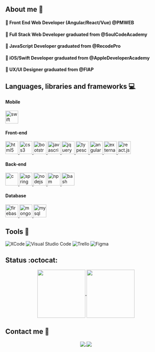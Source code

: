 ## About me :rainbow:

#### :small_orange_diamond: Front End Web Developer (Angular/React/Vue) @PMWEB 
#### :small_orange_diamond: Full Stack Web Developer graduated from @SoulCodeAcademy
#### :small_orange_diamond: JavaScript Developer graduated from @RecodePro
#### :small_orange_diamond: iOS/Swift Developer graduated from @AppleDeveloperAcademy
#### :small_orange_diamond: UX/UI Designer graduated from @FIAP

## Languages, libraries and frameworks :computer: 

#### Mobile
<img src="https://www.vectorlogo.zone/logos/swift/swift-icon.svg" alt="swift" title="SWIFT" width="40" height="40"/>

#### Front-end
<a href="https://developer.mozilla.org/pt-BR/docs/Web/HTML">
    <img src="https://cdn.jsdelivr.net/gh/devicons/devicon/icons/html5/html5-plain.svg" alt="html5" width="40"
        height="40" title="html5" />
</a>
<a href="https://developer.mozilla.org/pt-BR/docs/Web/CSS">
    <img src="https://cdn.jsdelivr.net/gh/devicons/devicon/icons/css3/css3-plain.svg" alt="css3" width="40"
        height="40" title="css3" />
</a>
<a href="https://getbootstrap.com/">
    <img src="https://cdn.jsdelivr.net/gh/devicons/devicon/icons/bootstrap/bootstrap-original.svg" alt="bootstrap"
        width="40" height="40" title="bootstrap" />
</a>
<a href="https://developer.mozilla.org/en-US/docs/Web/JavaScript">
    <img src="https://cdn.jsdelivr.net/gh/devicons/devicon/icons/javascript/javascript-original.svg" alt="javascript"
        width="40" height="40" title="javascript" />
</a>
<a href="https://jquery.com/">
    <img src="https://cdn.jsdelivr.net/gh/devicons/devicon/icons/jquery/jquery-plain-wordmark.svg" alt="jquery"
        width="40" height="40" title="jquery" />
</a>
<a href="https://www.typescriptlang.org/">
    <img src="https://cdn.jsdelivr.net/gh/devicons/devicon/icons/typescript/typescript-original.svg" alt="typescript"
        width="40" height="40" title="typescript" />
</a>
<a href="https://angular.io/">
    <img src="https://cdn.jsdelivr.net/gh/devicons/devicon/icons/angularjs/angularjs-original.svg" alt="angular"
        width="40" height="40" title="angular" />
</a>
<a href="https://vuejs.org/">
    <img width="40" height="40" title="vue.js" src="https://img.icons8.com/external-tal-revivo-shadow-tal-revivo/40/external-vuejs-an-open-source-javascript-framework-for-building-user-interfaces-and-single-page-applications-logo-shadow-tal-revivo.png" alt="external-vuejs-an-open-source-javascript-framework-for-building-user-interfaces-and-single-page-applications-logo-shadow-tal-revivo"/>
</a>
<a href="https://react.dev/">
    <img width="40" height="40" title="react.js" src="https://upload.wikimedia.org/wikipedia/commons/thumb/a/a7/React-icon.svg/800px-React-icon.svg.png"/>
</a>


#### Back-end

<a href="https://devdocs.io/c/">
    <img src="https://cdn.jsdelivr.net/gh/devicons/devicon/icons/c/c-line.svg" alt="c" width="40"
        height="40" title="c" />
</a>

<a href="https://spring.io/">
    <img src="https://cdn.jsdelivr.net/gh/devicons/devicon/icons/spring/spring-original.svg" alt="spring" width="40"
        height="40" title="spring" />
</a>
<a href="https://nodejs.org">
    <img src="https://cdn.jsdelivr.net/gh/devicons/devicon/icons/nodejs/nodejs-original.svg" alt="nodejs" width="40"
        height="40" title="nodejs" />
</a>
<a href="https://www.npmjs.com/">
    <img src="https://cdn.jsdelivr.net/gh/devicons/devicon/icons/npm/npm-original-wordmark.svg" alt="npm" width="40"
        height="40" title="npm" />
</a>
<a href="https://devdocs.io/bash/">
    <img src="https://cdn.jsdelivr.net/gh/devicons/devicon/icons/bash/bash-original.svg" alt="bash" width="40"
        height="40" title="bash" />
</a>

#### Database
<a href="https://firebase.google.com/">
    <img src="https://cdn.jsdelivr.net/gh/devicons/devicon/icons/firebase/firebase-plain.svg" alt="firebase" width="40"
        height="40" title="firebase" />
</a>
<a href="https://www.mongodb.com/">
    <img src="https://cdn.jsdelivr.net/gh/devicons/devicon/icons/mongodb/mongodb-original-wordmark.svg" alt="mongodb"
        width="40" height="40" title="mongodb" />
</a>
<a href="https://www.mysql.com/">
    <img src="https://cdn.jsdelivr.net/gh/devicons/devicon/icons/mysql/mysql-original-wordmark.svg" alt="mysql"
        width="40" height="40" title="mysql" />
</a>
</p>

## Tools :wrench:

![XCode](https://img.shields.io/badge/-X%20Code-333333?style=flat&logo=X-code&logoColor=007ACC)
![Visual Studio
Code](https://img.shields.io/badge/-Visual%20Studio%20Code-333333?style=flat&logo=visual-studio-code&logoColor=007ACC)
![Trello](https://img.shields.io/badge/-Trello-333333?style=flat&logo=trello&logoColor=007ACC)
![Figma](https://img.shields.io/badge/-Figma-333333?style=flat&logo=figma&logoColor=007ACC)

## Status :octocat:

<p align="center">
    <a href="https://github.com/altgsp">
        <img align="center" height="150em"
            src="https://github-readme-stats.vercel.app/api?username=altgsp&show_icons=true&include_all_commits=true&count_private=true&theme=onedark" />
    </a>
    <a href="https://github.com/altgsp">
        <img align="center" height="150em"
            src="https://github-readme-stats.vercel.app/api/top-langs/?username=altgsp&show_icons=true&include_all_commits=true&hide=html&count_private=true&layout=compact&theme=onedark" />
    </a>

## Contact me :email:
  
<p align="center">
    <a href="https:/www.linkedin.com/in/gesantosp/">
        <img align="center"
            src="https://img.shields.io/badge/LinkedIn-1C1C1C?style=for-the-badge&logo=linkedin&logoColor=00FFFF" </a>
        <a href="mailto:geisa.santos.dir@gmail.com">
            <img align="center"
                src="https://img.shields.io/badge/Gmail-1C1C1C?style=for-the-badge&logo=gmail&logoColor=00FFFF" />
        </a>
</p>



